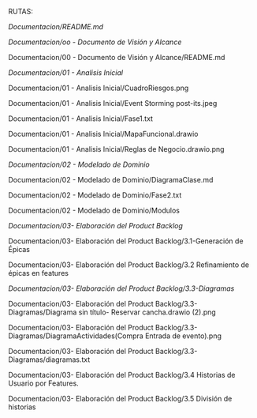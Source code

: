 RUTAS:

*Documentacion/README.md*


*Documentacion/oo - Documento de Visión y Alcance*

Documentacion/00 - Documento de Visión y Alcance/README.md


*Documentacion/01 - Analisis Inicial*

Documentacion/01 - Analisis Inicial/CuadroRiesgos.png

Documentacion/01 - Analisis Inicial/Event Storming post-its.jpeg

Documentacion/01 - Analisis Inicial/Fase1.txt

Documentacion/01 - Analisis Inicial/MapaFuncional.drawio

Documentacion/01 - Analisis Inicial/Reglas de Negocio.drawio.png


*Documentacion/02 - Modelado de Dominio*

Documentacion/02 - Modelado de Dominio/DiagramaClase.md

Documentacion/02 - Modelado de Dominio/Fase2.txt

Documentacion/02 - Modelado de Dominio/Modulos


*Documentacion/03- Elaboración del Product Backlog*

Documentacion/03- Elaboración del Product Backlog/3.1-Generación de Épicas

Documentacion/03- Elaboración del Product Backlog/3.2 Refinamiento de épicas en features

*Documentacion/03- Elaboración del Product Backlog/3.3-Diagramas*

Documentacion/03- Elaboración del Product Backlog/3.3-Diagramas/Diagrama sin título- Reservar cancha.drawio (2).png

Documentacion/03- Elaboración del Product Backlog/3.3-Diagramas/DiagramaActividades(Compra Entrada de evento).png

Documentacion/03- Elaboración del Product Backlog/3.3-Diagramas/diagramas.txt

Documentacion/03- Elaboración del Product Backlog/3.4 Historias de Usuario por Features.

Documentacion/03- Elaboración del Product Backlog/3.5 División de historias
